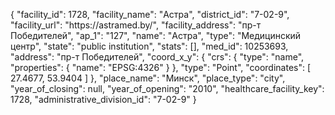 {
    "facility_id": 1728,
    "facility_name": "Астра",
    "district_id": "7-02-9",
    "facility_url": "https:\/\/astramed.by\/",
    "facility_address": "пр-т Победителей",
    "ap_1": "127",
    "name": "Астра",
    "type": "Медицинский центр",
    "state": "public institution",
    "stats": [],
    "med_id": 10253693,
    "address": "пр-т Победителей",
    "coord_x_y": {
        "crs": {
            "type": "name",
            "properties": {
                "name": "EPSG:4326"
            }
        },
        "type": "Point",
        "coordinates": [
            27.4677,
            53.9404
        ]
    },
    "place_name": "Минск",
    "place_type": "city",
    "year_of_closing": null,
    "year_of_opening": "2010",
    "healthcare_facility_key": 1728,
    "administrative_division_id": "7-02-9"
}